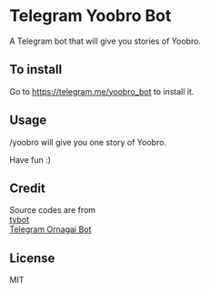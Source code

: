 # Telegram Yoobro Bot
A Telegram bot that will give you stories of Yoobro.

## To install
Go to https://telegram.me/yoobro_bot to install it.

## Usage
/yoobro will give you one story of Yoobro.

Have fun :)

## Credit
Source codes are from  
[tybot](https://github.com/greenlikeorange/tybot)  
[Telegram Ornagai Bot](https://github.com/yelinaung/telegram-ornagai-bot)

## License

MIT

